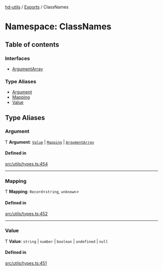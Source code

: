[hd-utils](../README.md) / [Exports](../modules.md) / ClassNames

# Namespace: ClassNames

## Table of contents

### Interfaces

- [ArgumentArray](../interfaces/ClassNames.ArgumentArray.md)

### Type Aliases

- [Argument](ClassNames.md#argument)
- [Mapping](ClassNames.md#mapping)
- [Value](ClassNames.md#value)

## Type Aliases

### Argument

Ƭ **Argument**: [`Value`](ClassNames.md#value) \| [`Mapping`](ClassNames.md#mapping) \| [`ArgumentArray`](../interfaces/ClassNames.ArgumentArray.md)

#### Defined in

[src/utils/types.ts:454](https://github.com/AhmadHddad/h-utils/blob/c6a6840/src/utils/types.ts#L454)

___

### Mapping

Ƭ **Mapping**: `Record`<`string`, `unknown`\>

#### Defined in

[src/utils/types.ts:452](https://github.com/AhmadHddad/h-utils/blob/c6a6840/src/utils/types.ts#L452)

___

### Value

Ƭ **Value**: `string` \| `number` \| `boolean` \| `undefined` \| ``null``

#### Defined in

[src/utils/types.ts:451](https://github.com/AhmadHddad/h-utils/blob/c6a6840/src/utils/types.ts#L451)
